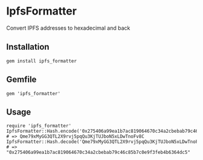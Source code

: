 # IpfsFormatter

Convert IPFS addresses to hexadecimal and back

## Installation

```
gem install ipfs_formatter
```

## Gemfile

```
gem 'ipfs_formatter'
```

## Usage

```
require 'ipfs_formatter'
IpfsFormatter::Hash.encode('0x275406a99ea1b7ac819064670c34a2cbebab79c46c85b7c0e9f3feb4b6364dc5')
# => Qme79xMyGG3QTL2X9rvj5pqQu3KjTUJboN5xLDwTnoFv8C
IpfsFormatter::Hash.decode('Qme79xMyGG3QTL2X9rvj5pqQu3KjTUJboN5xLDwTnoFv8C')
# => "0x275406a99ea1b7ac819064670c34a2cbebab79c46c85b7c0e9f3feb4b6364dc5"
```

